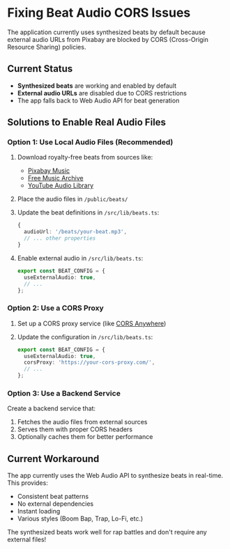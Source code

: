 # Fixing Beat Audio CORS Issues

The application currently uses synthesized beats by default because external audio URLs from Pixabay are blocked by CORS (Cross-Origin Resource Sharing) policies.

## Current Status

- **Synthesized beats** are working and enabled by default
- **External audio URLs** are disabled due to CORS restrictions
- The app falls back to Web Audio API for beat generation

## Solutions to Enable Real Audio Files

### Option 1: Use Local Audio Files (Recommended)

1. Download royalty-free beats from sources like:
   - [Pixabay Music](https://pixabay.com/music/)
   - [Free Music Archive](https://freemusicarchive.org/)
   - [YouTube Audio Library](https://studio.youtube.com/channel/UC/music)

2. Place the audio files in `/public/beats/`

3. Update the beat definitions in `/src/lib/beats.ts`:
   ```typescript
   {
     audioUrl: '/beats/your-beat.mp3',
     // ... other properties
   }
   ```

4. Enable external audio in `/src/lib/beats.ts`:
   ```typescript
   export const BEAT_CONFIG = {
     useExternalAudio: true,
     // ...
   };
   ```

### Option 2: Use a CORS Proxy

1. Set up a CORS proxy service (like [CORS Anywhere](https://github.com/Rob--W/cors-anywhere))

2. Update the configuration in `/src/lib/beats.ts`:
   ```typescript
   export const BEAT_CONFIG = {
     useExternalAudio: true,
     corsProxy: 'https://your-cors-proxy.com/',
     // ...
   };
   ```

### Option 3: Use a Backend Service

Create a backend service that:
1. Fetches the audio files from external sources
2. Serves them with proper CORS headers
3. Optionally caches them for better performance

## Current Workaround

The app currently uses the Web Audio API to synthesize beats in real-time. This provides:
- Consistent beat patterns
- No external dependencies
- Instant loading
- Various styles (Boom Bap, Trap, Lo-Fi, etc.)

The synthesized beats work well for rap battles and don't require any external files!
